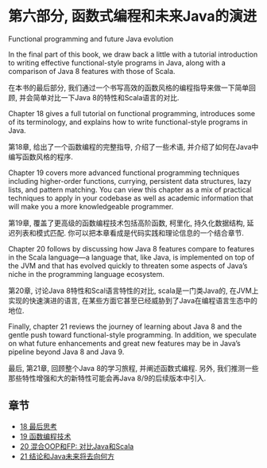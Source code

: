 # 第六部分, 函数式编程和未来Java的演进
Functional programming and future Java evolution

<p class="en">In the final part of this book, we draw back a little with a tutorial introduction to writing effective functional-style programs in Java, along with a comparison of Java 8 features with those of Scala.</p>

在本书的最后部分, 我们通过一个书写高效的函数风格的编程指导来做一下简单回顾, 并会简单对比一下Java 8的特性和Scala语言的对比.

<p class="en">Chapter 18 gives a full tutorial on functional programming, introduces some of its terminology, and explains how to write functional-style programs in Java. </p>

第18章, 给出了一个函数编程的完整指导, 介绍了一些术语, 并介绍了如何在Java中编写函数风格的程序.

<p class="en">Chapter 19 covers more advanced functional programming techniques including higher-order functions, currying, persistent data structures, lazy lists, and pattern matching. You can view this chapter as a mix of practical techniques to apply in your codebase as well as academic information that will make you a more knowledgeable programmer. </p>

第19章, 覆盖了更高级的函数编程技术包括高阶函数, 柯里化, 持久化数据结构, 延迟列表和模式匹配. 你可以把本章看成是代码实践和理论信息的一个结合章节.

<p class="en">Chapter 20 follows by discussing how Java 8 features compare to features in the Scala language—a language that, like Java, is implemented on top of the JVM and that has evolved quickly to threaten some aspects of Java’s niche in the programming language ecosystem. </p>

第20章, 讨论Java 8特性和Scal语言特性的对比, scala是一门类Java的, 在JVM上实现的快速演进的语言, 在某些方面它甚至已经威胁到了Java在编程语言生态中的地位.

<p class="en">Finally, chapter 21 reviews the journey of learning about Java 8 and the gentle push toward functional-style programming. In addition, we speculate on what future enhancements and great new features may be in Java’s pipeline beyond Java 8 and Java 9.</p>

最后, 第21章, 回顾整个Java 8的学习旅程, 并阐述函数式编程. 另外, 我们推测一些那些特性增强和大的新特性可能会再Java 8/9的后续版本中引入. 

## 章节
* [18 最后思考](18_Thinking_functionally.md)
* [19 函数编程技术](19_Functional_programming_techniques.md)
* [20 混合OOP和FP: 对比Java和Scala](20_Blending_OOP_and_FP_Comparing_Java_and_Scala.md)
* [21 结论和Java未来将去向何方](21_Conclusions_and_where_next_for_Java.md)

